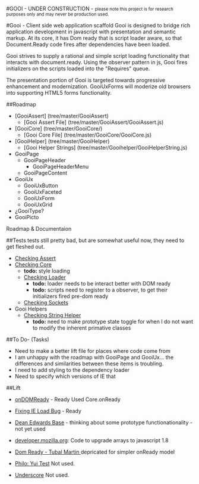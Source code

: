 #GOOI - UNDER CONSTRUCTION - 
<small>please note this project is for research purposes only and may never be production used. </small>

#Gooi - Client side web application scaffold
Gooi is designed to bridge rich application development in javascript with presentation and semantic markup. 
At its core, it has Dom ready that is script loader aware, so that Document.Ready code fires after dependencies 
have been loaded. 

Gooi strives to supply a rational and simple script loading functionality that interacts with document.ready.
Using the observer pattern in js, Gooi fires initializers on the scripts loaded into the "Requires" queue. 

The presentation portion of Gooi is targeted towards progressive enhancement and modernization. GooiUxForms will 
moderize old browsers into supporting HTML5 forms functionality.

##Roadmap
* [GooiAssert] (tree/master/GooiAssert) 
    * [Gooi Assert File] (tree/master/GooiAssert/GooiAssert.js)
* [GooiCore] (tree/master/GooiCore/)
    * [Gooi Core File] (tree/master/GooiCore/GooiCore.js)
* [GooiHelper] (tree/master/GooiHelper)
    * [Gooi Helper Strings] (tree/master/Gooihelper/GooiHelperString.js)
* GooiPage
    * GooiPageHeader
        * GooiPageHeaderMenu
    * GooiPageContent
* GooiUx
    * GooiUxButton
    * GooiUxFaceted
    * GooiUxForm
    * GooiUxGrid
* &iquest;GooiType?
* GooiPicto


Roadmap & Documentaion  

 
##Tests
tests still pretty bad, but are somewhat useful now, they need to get fleshed out.
* <a href="test/_GooiAssert.htm">Checking Assert</a>
* <a href="test/_GooiCore.htm">Checking Core</a>
    * __todo:__ style loading 
    * <a href="test/_GooiCoreLoader.htm">Checking Loader</a>
        * __todo:__ loader needs to be interact better with DOM ready 
        * __todo:__ scripts need to register to a observer, to get their initializers fired pre-dom ready
    * <a href="test/_GooiCoreSocket.htm">Checking Sockets</a>
* Gooi Helpers
    * <a href="test/_GooiHelperString.htm">Checking String Helper</a>
        * __todo:__ need to make prototype state toggle for when I do not want to modify the inherent primative classes 

##To Do- (Tasks)
* Need to make a better lift file for places where code come from
* I am unhappy with the roadmap with GooiPage and GooiUx... the differences and similarities between these items is troubling. 
* I need to add styling to the dependency loader
* Need to specify which versions of IE that

##Lift

* <a target="_blank" href="https://github.com/ryanmorr/ondomready">onDOMReady</a> - Ready Used Core.onReady<br/>
* <a target="_blank" href="http://stackoverflow.com/questions/6568890/javascript-dynamic-script-loading-ie-problems">Fixing IE Load Bug</a> - Ready<br/>

* <a target="_blank" href="http://dean.edwards.name/weblog/2006/03/base/">Dean Edwards Base</a> - thinking about some prototype functionationality - not yet used<br/>
* <a target="_blank" href="//developer.mozilla.org/en-US/docs/JavaScript/Reference/Global_Objects/Array">developer.mozilla.org</a>: Code to upgrade arrays to javascript 1.8<br/>
* <a target="_blank" href="//code.google.com/p/domready/">Dom Ready - Tubal Martin </a>depricated for simpler onReady model<br/>
* <a target="_blank" href="//developer.yahoo.com/yui/yuitest/#start">Philo: Yui Test</a> Not used. <br/>
* <a target="_blank" href="//github.com/amdjs/underscore/blob/master/underscore.js">Underscore</a> Not used. <br/>


